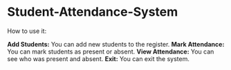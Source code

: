 # Student-Attendance-System
How to use it:

**Add Students:** You can add new students to the register.
**Mark Attendance:** You can mark students as present or absent.
**View Attendance:** You can see who was present and absent.
**Exit:** You can exit the system.
